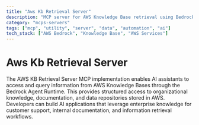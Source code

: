 ```yaml
---
title: "Aws Kb Retrieval Server"
description: "MCP server for AWS Knowledge Base retrieval using Bedrock Agent Runtime."
category: "mcps-servers"
tags: ["mcp", "utility", "server", "data", "automation", "ai"]
tech_stack: ["AWS Bedrock", "Knowledge Base", "AWS Services"]
---
```


# Aws Kb Retrieval Server

The AWS KB Retrieval Server MCP implementation enables AI assistants to access and query information from AWS Knowledge Bases through the Bedrock Agent Runtime. This provides structured access to organizational knowledge, documentation, and data repositories stored in AWS. Developers can build AI applications that leverage enterprise knowledge for customer support, internal documentation, and information retrieval workflows.
